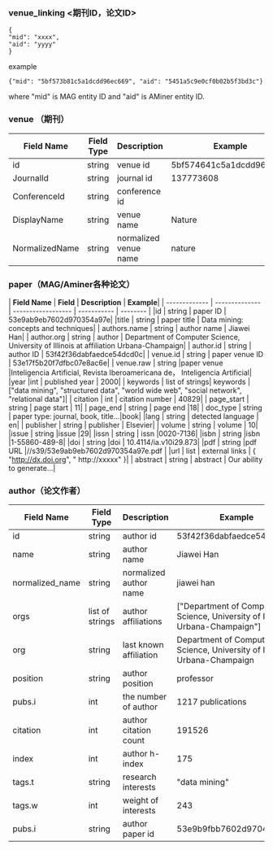 ### venue_linking <期刊ID，论文ID>

```{
{
"mid": "xxxx",
"aid": "yyyy"
}
```

example

```
{"mid": "5bf573b81c5a1dcdd96ec669", "aid": "5451a5c9e0cf0b02b5f3bd3c"}
```


where "mid" is MAG entity ID and "aid" is AMiner entity ID.

### venue （期刊）


| **Field Name** | **Field Type** | **Description** | **Example** |
| -------------- | -------------- | --------------- | ----------- |
| id             | string | venue id | 5bf574641c5a1dcdd96f817b |
| JournalId      | string | journal id | 137773608 |
| ConferenceId   | string | conference id |
| DisplayName    | string | venue name | Nature |
| NormalizedName | string | normalized venue name | nature |

### paper（MAG/Aminer各种论文）

| **Field Name** | **Field**      | **Description**    | **Example**|
| -------------  | -------------- | ------------------ | ----------- | -------- |
|id              | string         | paper ID           | 53e9ab9eb7602d970354a97e|
|title           | string         | paper title        | Data mining: concepts and techniques|
| authors.name   | string         | author name        |  Jiawei Han|
| author.org     | string         | author             | Department of Computer Science, University of Illinois at affiliation Urbana-Champaign|
| author.id      | string         | author ID          | 53f42f36dabfaedce54dcd0c|
| venue.id       | string         | paper venue ID     | 53e17f5b20f7dfbc07e8ac6e|
| venue.raw      | string         |paper venue         |Inteligencia Artificial, Revista Iberoamericana de， Inteligencia Artificial|
|year            |int             | published year     | 2000|
| keywords       | list of strings| keywords           |["data mining", "structured data", "world wide web", "social network", "relational data"]|
| citation       | int            | citation number    |   40829|
| page_start     | string         | page start         | 11|
| page_end       | string         | page end           |18|
| doc_type       | string         | paper type: journal, book, title…|book|
|lang            | string         | detected  language |  en|
| publisher      | string         | publisher          | Elsevier|
| volume         | string         | volume             |   10|
|issue           | string         |issue               |29|
|issn            | string         | issn               |0020-7136|
|isbn            | string         |isbn                |1-55860-489-8|
|doi             | string         |doi                 | 10.4114/ia.v10i29.873|
|pdf             | string         |pdf URL             |//s39/53e9ab9eb7602d970354a97e.pdf |
|url             |    list        | external links     | { "http://dx.doi.org", " http://xxxxx" }|
| abstract       | string         | abstract           | Our ability to generate…|
 
### author（论文作者）

| **Field Name** | **Field Type** | **Description** | **Example** |
| -------------- | -------------- | --------------- | ----------- |
|id|string|author id| 53f42f36dabfaedce54dcd0c|
|name|string|author name| Jiawei Han|
|normalized_name |  string| normalized author name   | jiawei han|
|orgs| list of strings   | author affiliations|["Department of Computer Science, University of Illinois  at Urbana-Champaign"] |
|org|string| last known affiliation   | Department of Computer Science, University of Illinois at Urbana-Champaign|
| position|string   | author position|professor|
|pubs.i |int|the number of author       |1217  publications|
|citation|int| author citation count    |191526|
|index|int| author h-index|175|
|tags.t|string| research interests       | "data mining"|
|tags.w|int| weight of interests|243|
|pubs.i|string| author paper id| 53e9b9fbb7602d97045f7bb8|




